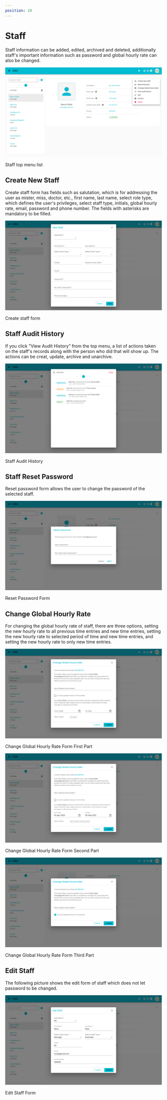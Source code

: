 ```yaml
---
position: 10
---
```


# Staff

Staff information can be added, edited, archived and deleted, additionally staff's important information such as password and global hourly rate can also be changed.

![Alt text](/img/staff/staff_initial.png?raw=true "Staff top menu list")

Staff top menu list

## Create New Staff

Create staff form has fields such as salutation, which is for addressing the user as mister, miss, doctor, etc., first name, last name, select role type, which defines the user's privileges, select staff type, initials, global hourly rate, email, password and phone number. The fields with asterisks are mandatory to be filled.

![Alt text](/img/staff/staff_create_form.png?raw=true "Create staff form")

Create staff form

## Staff Audit History

If you click "View Audit History" from the top menu, a list of actions taken on the staff's records along with the person who did that will show up. The actions can be creat, update, archive and unarchive.

![Alt text](/img/staff/staff_audit_history.png?raw=true "Staff Audit History")

Staff Audit History

## Staff Reset Password

Reset password form allows the user to change the password of the selected staff.

![Alt text](/img/staff/staff_change_password_form.png?raw=true "Reset Password Form")

Reset Password Form

## Change Global Hourly Rate

For changing the global hourly rate of staff, there are three options, setting the new hourly rate to all previous time entries and new time entries, setting the new hourly rate to selected period of time and new time entries, and setting the new hourly rate to only new time entries.

![Alt text](/img/staff/staff_change_global_hourly_rate_form_update_all_old_time.png?raw=true "Change Global Hourly Rate Form First Part")

Change Global Hourly Rate Form First Part

![Alt text](/img/staff/staff_change_global_hourly_rate_form_update_old_specific_time.png?raw=true "Change Global Hourly Rate Form Second Part")

Change Global Hourly Rate Form Second Part

![Alt text](/img/staff/staff_change_global_hourly_rate_form.png?raw=true "Change Global Hourly Rate Form Third Part")

Change Global Hourly Rate Form Third Part

## Edit Staff

The following picture shows the edit form of staff which does not let password to be changed.

![Alt text](/img/staff/staff_edit.png?raw=true "Edit Staff Form")

Edit Staff Form